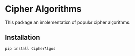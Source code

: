 # Cipher Algorithms

This package an implementation of popular cipher algorithms.

## Installation

```bash
pip install CipherAlgos
